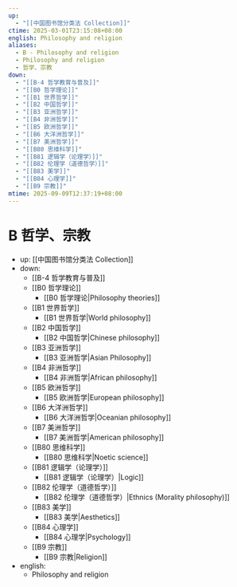 ```yaml
---
up:
  - "[[中国图书馆分类法 Collection]]"
ctime: 2025-03-01T23:15:08+08:00
english: Philosophy and religion
aliases:
  - B - Philosophy and religion
  - Philosophy and religion
  - 哲学、宗教
down:
  - "[[B-4 哲学教育与普及]]"
  - "[[B0 哲学理论]]"
  - "[[B1 世界哲学]]"
  - "[[B2 中国哲学]]"
  - "[[B3 亚洲哲学]]"
  - "[[B4 非洲哲学]]"
  - "[[B5 欧洲哲学]]"
  - "[[B6 大洋洲哲学]]"
  - "[[B7 美洲哲学]]"
  - "[[B80 思维科学]]"
  - "[[B81 逻辑学（论理学）]]"
  - "[[B82 伦理学（道德哲学）]]"
  - "[[B83 美学]]"
  - "[[B84 心理学]]"
  - "[[B9 宗教]]"
mtime: 2025-09-09T12:37:19+08:00
---
```


# B 哲学、宗教

- up: [[中国图书馆分类法 Collection]]
- down:
	- [[B-4 哲学教育与普及]]
	- [[B0 哲学理论]]
		- [[B0 哲学理论|Philosophy theories]]
	- [[B1 世界哲学]]
		- [[B1 世界哲学|World philosophy]]
	- [[B2 中国哲学]]
		- [[B2 中国哲学|Chinese philosophy]]
	- [[B3 亚洲哲学]]
		- [[B3 亚洲哲学|Asian Philosophy]]
	- [[B4 非洲哲学]]
		- [[B4 非洲哲学|African philosophy]]
	- [[B5 欧洲哲学]]
		- [[B5 欧洲哲学|European philosophy]]
	- [[B6 大洋洲哲学]]
		- [[B6 大洋洲哲学|Oceanian philosophy]]
	- [[B7 美洲哲学]]
		- [[B7 美洲哲学|American philosophy]]
	- [[B80 思维科学]]
		- [[B80 思维科学|Noetic science]]
	- [[B81 逻辑学（论理学）]]
		- [[B81 逻辑学（论理学）|Logic]]
	- [[B82 伦理学（道德哲学）]]
		- [[B82 伦理学（道德哲学）|Ethnics (Morality philosophy)]]
	- [[B83 美学]]
		- [[B83 美学|Aesthetics]]
	- [[B84 心理学]]
		- [[B84 心理学|Psychology]]
	- [[B9 宗教]]
		- [[B9 宗教|Religion]]
- english:
	- Philosophy and religion

